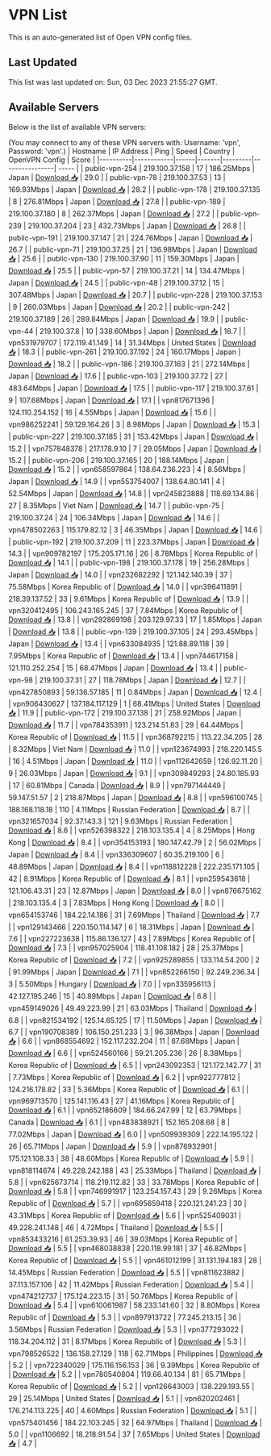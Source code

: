 # VPN List

This is an auto-generated list of Open VPN config files.

## Last Updated

This list was last updated on: Sun, 03 Dec 2023 21:55:27 GMT.

## Available Servers

Below is the list of available VPN servers:

(You may connect to any of these VPN servers with: Username: 'vpn', Password: 'vpn'.)
| Hostname | IP Address | Ping | Speed | Country | OpenVPN Config | Score |
|----------|------------|------|-------|---------|----------------| ----- |
| public-vpn-254 | 219.100.37.158 | 17 | 186.25Mbps | Japan | [Download 📥](./configs/server_0_JP.ovpn) | 29.0 |
| public-vpn-78 | 219.100.37.53 | 13 | 169.93Mbps | Japan | [Download 📥](./configs/server_1_JP.ovpn) | 28.2 |
| public-vpn-178 | 219.100.37.135 | 8 | 276.81Mbps | Japan | [Download 📥](./configs/server_2_JP.ovpn) | 27.8 |
| public-vpn-189 | 219.100.37.180 | 8 | 262.37Mbps | Japan | [Download 📥](./configs/server_3_JP.ovpn) | 27.2 |
| public-vpn-239 | 219.100.37.204 | 23 | 432.73Mbps | Japan | [Download 📥](./configs/server_4_JP.ovpn) | 26.8 |
| public-vpn-191 | 219.100.37.147 | 21 | 224.76Mbps | Japan | [Download 📥](./configs/server_5_JP.ovpn) | 26.7 |
| public-vpn-71 | 219.100.37.25 | 21 | 136.98Mbps | Japan | [Download 📥](./configs/server_6_JP.ovpn) | 25.6 |
| public-vpn-130 | 219.100.37.90 | 11 | 159.30Mbps | Japan | [Download 📥](./configs/server_7_JP.ovpn) | 25.5 |
| public-vpn-57 | 219.100.37.21 | 14 | 134.47Mbps | Japan | [Download 📥](./configs/server_8_JP.ovpn) | 24.5 |
| public-vpn-48 | 219.100.37.12 | 15 | 307.48Mbps | Japan | [Download 📥](./configs/server_9_JP.ovpn) | 20.7 |
| public-vpn-228 | 219.100.37.153 | 9 | 260.03Mbps | Japan | [Download 📥](./configs/server_10_JP.ovpn) | 20.2 |
| public-vpn-242 | 219.100.37.189 | 26 | 289.84Mbps | Japan | [Download 📥](./configs/server_11_JP.ovpn) | 19.9 |
| public-vpn-44 | 219.100.37.8 | 10 | 338.60Mbps | Japan | [Download 📥](./configs/server_12_JP.ovpn) | 18.7 |
| vpn531979707 | 172.119.41.149 | 14 | 31.34Mbps | United States | [Download 📥](./configs/server_13_US.ovpn) | 18.3 |
| public-vpn-261 | 219.100.37.192 | 24 | 160.17Mbps | Japan | [Download 📥](./configs/server_14_JP.ovpn) | 18.2 |
| public-vpn-186 | 219.100.37.163 | 21 | 272.14Mbps | Japan | [Download 📥](./configs/server_15_JP.ovpn) | 17.6 |
| public-vpn-103 | 219.100.37.72 | 27 | 483.64Mbps | Japan | [Download 📥](./configs/server_16_JP.ovpn) | 17.5 |
| public-vpn-117 | 219.100.37.61 | 9 | 107.68Mbps | Japan | [Download 📥](./configs/server_17_JP.ovpn) | 17.1 |
| vpn817671396 | 124.110.254.152 | 16 | 4.55Mbps | Japan | [Download 📥](./configs/server_18_JP.ovpn) | 15.6 |
| vpn986252241 | 59.129.164.26 | 3 | 8.98Mbps | Japan | [Download 📥](./configs/server_19_JP.ovpn) | 15.3 |
| public-vpn-227 | 219.100.37.185 | 31 | 153.42Mbps | Japan | [Download 📥](./configs/server_20_JP.ovpn) | 15.2 |
| vpn757848378 | 217.178.9.10 | 7 | 29.05Mbps | Japan | [Download 📥](./configs/server_21_JP.ovpn) | 15.2 |
| public-vpn-206 | 219.100.37.165 | 20 | 188.14Mbps | Japan | [Download 📥](./configs/server_22_JP.ovpn) | 15.2 |
| vpn658597864 | 138.64.236.223 | 4 | 8.56Mbps | Japan | [Download 📥](./configs/server_23_JP.ovpn) | 14.9 |
| vpn553754007 | 138.64.80.141 | 4 | 52.54Mbps | Japan | [Download 📥](./configs/server_24_JP.ovpn) | 14.8 |
| vpn245823888 | 118.69.134.86 | 27 | 8.35Mbps | Viet Nam | [Download 📥](./configs/server_25_VN.ovpn) | 14.7 |
| public-vpn-75 | 219.100.37.24 | 24 | 106.34Mbps | Japan | [Download 📥](./configs/server_26_JP.ovpn) | 14.6 |
| vpn478502263 | 115.179.82.12 | 3 | 46.35Mbps | Japan | [Download 📥](./configs/server_27_JP.ovpn) | 14.6 |
| public-vpn-192 | 219.100.37.209 | 11 | 223.37Mbps | Japan | [Download 📥](./configs/server_28_JP.ovpn) | 14.3 |
| vpn909782197 | 175.205.171.16 | 26 | 8.78Mbps | Korea Republic of | [Download 📥](./configs/server_29_KR.ovpn) | 14.1 |
| public-vpn-198 | 219.100.37.178 | 19 | 256.28Mbps | Japan | [Download 📥](./configs/server_30_JP.ovpn) | 14.0 |
| vpn232682292 | 121.142.140.39 | 37 | 75.58Mbps | Korea Republic of | [Download 📥](./configs/server_31_KR.ovpn) | 14.0 |
| vpn396411891 | 218.39.137.52 | 33 | 9.61Mbps | Korea Republic of | [Download 📥](./configs/server_32_KR.ovpn) | 13.9 |
| vpn320412495 | 106.243.165.245 | 37 | 7.84Mbps | Korea Republic of | [Download 📥](./configs/server_33_KR.ovpn) | 13.8 |
| vpn292869198 | 203.129.97.33 | 17 | 1.85Mbps | Japan | [Download 📥](./configs/server_34_JP.ovpn) | 13.8 |
| public-vpn-139 | 219.100.37.105 | 24 | 293.45Mbps | Japan | [Download 📥](./configs/server_35_JP.ovpn) | 13.4 |
| vpn633084935 | 121.88.89.118 | 39 | 7.95Mbps | Korea Republic of | [Download 📥](./configs/server_36_KR.ovpn) | 13.4 |
| vpn744617158 | 121.110.252.254 | 15 | 68.47Mbps | Japan | [Download 📥](./configs/server_37_JP.ovpn) | 13.4 |
| public-vpn-98 | 219.100.37.31 | 27 | 118.78Mbps | Japan | [Download 📥](./configs/server_38_JP.ovpn) | 12.7 |
| vpn427850893 | 59.136.57.185 | 11 | 0.84Mbps | Japan | [Download 📥](./configs/server_39_JP.ovpn) | 12.4 |
| vpn906430627 | 137.184.117.129 | 1 | 68.41Mbps | United States | [Download 📥](./configs/server_40_US.ovpn) | 11.9 |
| public-vpn-172 | 219.100.37.138 | 21 | 258.92Mbps | Japan | [Download 📥](./configs/server_41_JP.ovpn) | 11.7 |
| vpn784353911 | 123.214.51.83 | 29 | 64.44Mbps | Korea Republic of | [Download 📥](./configs/server_42_KR.ovpn) | 11.5 |
| vpn368792215 | 113.22.34.205 | 28 | 8.32Mbps | Viet Nam | [Download 📥](./configs/server_43_VN.ovpn) | 11.0 |
| vpn123674993 | 218.220.145.5 | 16 | 4.51Mbps | Japan | [Download 📥](./configs/server_44_JP.ovpn) | 11.0 |
| vpn112642659 | 126.92.11.20 | 9 | 26.03Mbps | Japan | [Download 📥](./configs/server_45_JP.ovpn) | 9.1 |
| vpn309849293 | 24.80.185.93 | 17 | 60.81Mbps | Canada | [Download 📥](./configs/server_46_CA.ovpn) | 8.9 |
| vpn797144449 | 59.147.51.57 | 2 | 218.87Mbps | Japan | [Download 📥](./configs/server_47_JP.ovpn) | 8.8 |
| vpn596100745 | 188.168.118.18 | 110 | 4.11Mbps | Russian Federation | [Download 📥](./configs/server_48_RU.ovpn) | 8.7 |
| vpn321657034 | 92.37.143.3 | 121 | 9.63Mbps | Russian Federation | [Download 📥](./configs/server_49_RU.ovpn) | 8.6 |
| vpn526398322 | 218.103.135.4 | 4 | 8.25Mbps | Hong Kong | [Download 📥](./configs/server_50_HK.ovpn) | 8.4 |
| vpn354153193 | 180.147.42.79 | 2 | 56.02Mbps | Japan | [Download 📥](./configs/server_51_JP.ovpn) | 8.4 |
| vpn336309607 | 60.35.219.100 | 6 | 48.89Mbps | Japan | [Download 📥](./configs/server_52_JP.ovpn) | 8.4 |
| vpn118812228 | 222.235.171.105 | 42 | 8.91Mbps | Korea Republic of | [Download 📥](./configs/server_53_KR.ovpn) | 8.1 |
| vpn259543618 | 121.106.43.31 | 23 | 12.87Mbps | Japan | [Download 📥](./configs/server_54_JP.ovpn) | 8.0 |
| vpn876675162 | 218.103.135.4 | 3 | 7.83Mbps | Hong Kong | [Download 📥](./configs/server_55_HK.ovpn) | 8.0 |
| vpn654153746 | 184.22.14.186 | 31 | 7.69Mbps | Thailand | [Download 📥](./configs/server_56_TH.ovpn) | 7.7 |
| vpn129143466 | 220.150.114.147 | 6 | 18.31Mbps | Japan | [Download 📥](./configs/server_57_JP.ovpn) | 7.6 |
| vpn227223638 | 115.86.136.127 | 43 | 7.89Mbps | Korea Republic of | [Download 📥](./configs/server_58_KR.ovpn) | 7.3 |
| vpn957025904 | 118.41.108.182 | 28 | 25.37Mbps | Korea Republic of | [Download 📥](./configs/server_59_KR.ovpn) | 7.2 |
| vpn925289855 | 133.114.54.200 | 2 | 91.99Mbps | Japan | [Download 📥](./configs/server_60_JP.ovpn) | 7.1 |
| vpn852266150 | 92.249.236.34 | 3 | 5.50Mbps | Hungary | [Download 📥](./configs/server_61_HU.ovpn) | 7.0 |
| vpn335956113 | 42.127.195.246 | 15 | 40.89Mbps | Japan | [Download 📥](./configs/server_62_JP.ovpn) | 6.8 |
| vpn459149026 | 49.49.223.99 | 21 | 63.03Mbps | Thailand | [Download 📥](./configs/server_63_TH.ovpn) | 6.8 |
| vpn821534192 | 125.14.65.125 | 17 | 11.50Mbps | Japan | [Download 📥](./configs/server_64_JP.ovpn) | 6.7 |
| vpn190708389 | 106.150.251.233 | 3 | 96.38Mbps | Japan | [Download 📥](./configs/server_65_JP.ovpn) | 6.6 |
| vpn868554692 | 152.117.232.204 | 11 | 87.68Mbps | Japan | [Download 📥](./configs/server_66_JP.ovpn) | 6.6 |
| vpn524560166 | 59.21.205.236 | 26 | 8.38Mbps | Korea Republic of | [Download 📥](./configs/server_67_KR.ovpn) | 6.5 |
| vpn243092353 | 121.172.142.77 | 31 | 7.73Mbps | Korea Republic of | [Download 📥](./configs/server_68_KR.ovpn) | 6.2 |
| vpn922777812 | 124.216.178.82 | 33 | 5.36Mbps | Korea Republic of | [Download 📥](./configs/server_69_KR.ovpn) | 6.1 |
| vpn969713570 | 125.141.116.43 | 27 | 41.16Mbps | Korea Republic of | [Download 📥](./configs/server_70_KR.ovpn) | 6.1 |
| vpn652186609 | 184.66.247.99 | 12 | 63.79Mbps | Canada | [Download 📥](./configs/server_71_CA.ovpn) | 6.1 |
| vpn483838921 | 152.165.208.68 | 8 | 77.02Mbps | Japan | [Download 📥](./configs/server_72_JP.ovpn) | 6.0 |
| vpn509939309 | 222.14.195.122 | 26 | 65.71Mbps | Japan | [Download 📥](./configs/server_73_JP.ovpn) | 5.9 |
| vpn876932901 | 175.121.108.33 | 38 | 48.60Mbps | Korea Republic of | [Download 📥](./configs/server_74_KR.ovpn) | 5.9 |
| vpn818114674 | 49.228.242.188 | 43 | 25.33Mbps | Thailand | [Download 📥](./configs/server_75_TH.ovpn) | 5.8 |
| vpn625673714 | 118.219.112.82 | 33 | 33.78Mbps | Korea Republic of | [Download 📥](./configs/server_76_KR.ovpn) | 5.8 |
| vpn746991917 | 123.254.157.43 | 29 | 9.26Mbps | Korea Republic of | [Download 📥](./configs/server_77_KR.ovpn) | 5.7 |
| vpn695659418 | 220.121.241.23 | 30 | 43.31Mbps | Korea Republic of | [Download 📥](./configs/server_78_KR.ovpn) | 5.6 |
| vpn525409031 | 49.228.241.148 | 46 | 4.72Mbps | Thailand | [Download 📥](./configs/server_79_TH.ovpn) | 5.5 |
| vpn853433216 | 61.253.39.93 | 46 | 39.03Mbps | Korea Republic of | [Download 📥](./configs/server_80_KR.ovpn) | 5.5 |
| vpn468038838 | 220.118.99.181 | 37 | 46.82Mbps | Korea Republic of | [Download 📥](./configs/server_81_KR.ovpn) | 5.5 |
| vpn461012199 | 31.131.194.183 | 28 | 14.45Mbps | Russian Federation | [Download 📥](./configs/server_82_RU.ovpn) | 5.5 |
| vpn811623882 | 37.113.157.106 | 42 | 11.42Mbps | Russian Federation | [Download 📥](./configs/server_83_RU.ovpn) | 5.4 |
| vpn474212737 | 175.124.223.15 | 31 | 50.76Mbps | Korea Republic of | [Download 📥](./configs/server_84_KR.ovpn) | 5.4 |
| vpn610061987 | 58.233.141.60 | 32 | 8.80Mbps | Korea Republic of | [Download 📥](./configs/server_85_KR.ovpn) | 5.3 |
| vpn897913722 | 77.245.213.15 | 36 | 3.56Mbps | Russian Federation | [Download 📥](./configs/server_86_RU.ovpn) | 5.3 |
| vpn377293022 | 118.34.204.112 | 31 | 8.17Mbps | Korea Republic of | [Download 📥](./configs/server_87_KR.ovpn) | 5.3 |
| vpn798526522 | 136.158.27.129 | 118 | 62.71Mbps | Philippines | [Download 📥](./configs/server_88_PH.ovpn) | 5.2 |
| vpn722340029 | 175.116.156.153 | 36 | 9.39Mbps | Korea Republic of | [Download 📥](./configs/server_89_KR.ovpn) | 5.2 |
| vpn780540804 | 119.66.40.134 | 81 | 65.71Mbps | Korea Republic of | [Download 📥](./configs/server_90_KR.ovpn) | 5.2 |
| vpn126643003 | 138.229.193.55 | 29 | 25.14Mbps | United States | [Download 📥](./configs/server_91_US.ovpn) | 5.1 |
| vpn620202461 | 176.214.113.225 | 40 | 4.60Mbps | Russian Federation | [Download 📥](./configs/server_92_RU.ovpn) | 5.1 |
| vpn575401456 | 184.22.103.245 | 32 | 64.97Mbps | Thailand | [Download 📥](./configs/server_93_TH.ovpn) | 5.0 |
| vpn1106692 | 18.218.91.54 | 37 | 7.65Mbps | United States | [Download 📥](./configs/server_94_US.ovpn) | 4.7 |
